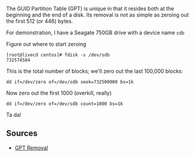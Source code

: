 The GUID Partition Table (GPT) is unique in that it resides both at the
beginning and the end of a disk. Its removal is not as simple as zeroing
out the first 512 (or 446) bytes.

For demonstration, I have a Seagate 750GB drive with a device name `sdb`

Figure out where to start zeroing

    [root@livecd centos]# fdisk -s /dev/sdb  
    732574584

This is the total number of blocks; we'll zero out the last 100,000
blocks:

    dd if=/dev/zero of=/dev/sdb seek=732500000 bs=1k

Now zero out the first 1000 (overkill, really)

    dd if=/dev/zero of=/dev/sdb count=1000 bs=1k

Ta da!

Sources
-------

*   [GPT Removal](http://www.digital52.com/help/gptremoval.html)
